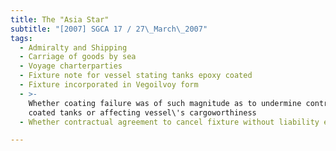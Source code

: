 ```yaml
---
title: The "Asia Star"
subtitle: "[2007] SGCA 17 / 27\_March\_2007"
tags:
  - Admiralty and Shipping
  - Carriage of goods by sea
  - Voyage charterparties
  - Fixture note for vessel stating tanks epoxy coated
  - Fixture incorporated in Vegoilvoy form
  - >-
    Whether coating failure was of such magnitude as to undermine contract for
    coated tanks or affecting vessel\'s cargoworthiness
  - Whether contractual agreement to cancel fixture without liability existing

---
```



